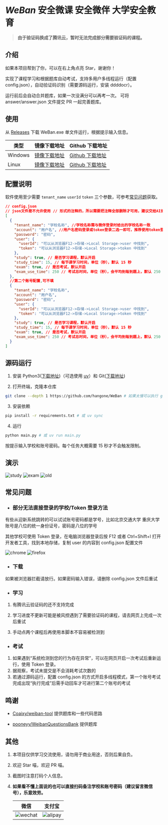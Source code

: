 # _WeBan_ 安全微课 安全微伴 大学安全教育

> **由于验证码换成了腾讯云，暂时无法完成部分需要验证码的课程。**

## 介绍

如果本项目帮到了你，可以在右上角点亮 Star，谢谢你！

实现了课程学习和根据题库自动考试，支持多用户多线程运行（配置 config.json），自动验证码识别（需要源码运行，安装 ddddocr）。

运行前后会自动合并题库，如果一次没满分可以再考一次。 可将 answer/answer.json 文件提交 PR 一起完善题库。

## 使用

从 [Releases](https://github.com/hangone/WeBan/releases) 下载 WeBan.exe 单文件运行，根据提示输入信息。

| 类型    | 镜像下载地址                                                                                           | Github 下载地址                                                                        |
| ------- | ------------------------------------------------------------------------------------------------------ | -------------------------------------------------------------------------------------- |
| Windows | [镜像下载地址](https://ghfast.top/https://github.com/hangone/WeBan/releases/latest/download/WeBan.exe) | [Github 下载地址](https://github.com/hangone/WeBan/releases/latest/download/WeBan.exe) |
| Linux   | [镜像下载地址](https://ghfast.top/https://github.com/hangone/WeBan/releases/latest/download/WeBan)     | [Github 下载地址](https://github.com/hangone/WeBan/releases/latest/download/WeBan)     |

## 配置说明

软件使用至少需要 `tenant_name` `userId` `token` 三个参数，可参考[常见问题](#常见问题)获取。

```json
// config.json
// json文件是不允许使用 // 形式的注释的，所以需要把注释全部删除才可用，建议交给AI处理
[
  {
    "tenant_name": "学校名称", //学校名称需与微伴登录时给出的学校名称一致
    "account": "用户名", //用户名密码登录或token登录二选一即可，推荐使用token登录（即仅填写下方user字段参数）
    "password": "密码",
    "user": {
      "userId": "可以从浏览器F12->存储->Local Storage->user 中找到",
      "token": "可以从浏览器F12->存储->Local Storage->token 中找到"
    },
    "study": true, // 是否学习课程，默认开启
    "study_time": 15, // 每节课学习时间，单位（秒），默认 15 秒
    "exam": true, // 是否考试，默认开启
    "exam_use_time": 250 // 考试总时间，单位（秒），会平均到每到题上，默认 250 秒
  },
  //第二个账号配置,可不填
  {
    "tenant_name": "学校名称",
    "account": "用户名",
    "password": "密码",
    "user": {
      "userId": "可以从浏览器F12->存储->Local Storage->user 中找到",
      "token": "可以从浏览器F12->存储->Local Storage->token 中找到"
    },
    "study": true, // 是否学习课程，默认开启
    "study_time": 15, // 每节课学习时间，单位（秒），默认 15 秒
    "exam": true, // 是否考试，默认开启
    "exam_use_time": 250 // 考试总时间，单位（秒），会平均到每到题上，默认 250 秒
  }
]
```

## 源码运行

1.  安装 Python3([下载地址](https://www.python.org/downloads))（可选使用 [uv](https://github.com/astral-sh/uv)）和 Git([下载地址](https://git-scm.com))

2.  打开终端，克隆本仓库

```bash
git clone --depth 1 https://github.com/hangone/WeBan # 如果太慢可以执行 git clone --depth 1 https://ghfast.top/https://github.com/hangone/WeBan
```

3. 安装依赖

```bash
pip install -r requirements.txt # 或 uv sync
```

4. 运行

```bash
python main.py # 或 uv run main.py
```

按提示输入学校和账号密码。每个任务大概需要 15 秒才不会触发限制。

## 演示

![study](images/study.png)
![exam](images/exam.png)
![old](images/old.png)

## 常见问题

- ### 部分无法直接登录的学校/Token 登录方法

有些从迎新系统跳转的可以试试账号密码都是学号，比如北京交通大学
重庆大学账号是八位的统一身份证号，密码是八位的学号

其他学校可使用 Token 登录，在电脑浏览器登录后按 F12 或者 Ctrl+Shift+I 打开开发者工具，找到本地存储，复制 user 的内容到 config.json 配置文件

![chrome](images/chrome.png)
![firefox](images/firefox.png)

- ### 下载

如果被浏览器拦截请放行。如果密码输入错误，请删除 config.json 文件后重试

- ### 学习

1. 有腾讯云验证码的还不支持完成

2. 学习进度不更新可能是被风控遇到了需要验证码的课程，请去网页上完成一次后重试

3. 手动点两个课程后再使用本脚本不容易被检测到

- ### 考试

1. 如果遇到“系统检测到您的行为存在异常”，可以在网页开启一次考试后重新运行，使用 Token 登录。
2. 据观察，考试未提交是不会消耗考试次数的
3. 若通过源码运行，配置 config.json 的方式开启多线程模式，第一个账号考试完成出现“执行完成”后需手动回车才可进行第二个账号的考试

## 鸣谢

- [Coaixy/weiban-tool](https://github.com/Coaixy/weiban-tool) 提供题库和一些代码思路

- [pooneyy/WeibanQuestionsBank](https://github.com/pooneyy/WeibanQuestionsBank) 提供题库

## 其他

1. 本项目仅供学习交流使用，请勿用于商业用途，否则后果自负。

2. 欢迎 Star 喵，欢迎 PR 喵。

3. 截图时注意打码个人信息。

4. **如果看不懂上面说的也可以直接扫码备注学校和账号密码（建议留言微信号），乐意效劳。**

   |             微信             |            支付宝            |
   | :--------------------------: | :--------------------------: |
   | ![wechat](images/wechat.png) | ![alipay](images/alipay.png) |
